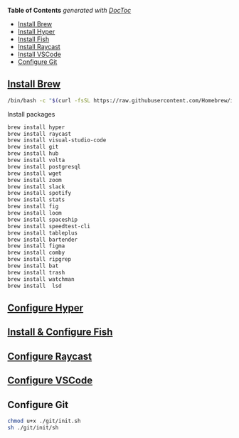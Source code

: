 <!-- START doctoc generated TOC please keep comment here to allow auto update -->
<!-- DON'T EDIT THIS SECTION, INSTEAD RE-RUN doctoc TO UPDATE -->
**Table of Contents**  *generated with [DocToc](https://github.com/thlorenz/doctoc)*

- [Install Brew](#install-brew)
- [Install Hyper](#install-hyper)
- [Install Fish](#install-fish)
- [Install Raycast](#install-raycast)
- [Install VSCode](#install-vscode)
- [Configure Git](#configure-git)

<!-- END doctoc generated TOC please keep comment here to allow auto update -->

## [Install Brew](./brew/README.md)


```bash
/bin/bash -c "$(curl -fsSL https://raw.githubusercontent.com/Homebrew/install/HEAD/install.sh)"
```

Install packages

```bash
brew install hyper
brew install raycast
brew install visual-studio-code
brew install git
brew install hub
brew install volta
brew install postgresql
brew install wget
brew install zoom
brew install slack
brew install spotify
brew install stats
brew install fig
brew install loom
brew install spaceship
brew install speedtest-cli
brew install tableplus
brew install bartender
brew install figma
brew install comby
brew install ripgrep
brew install bat
brew install trash
brew install watchman
brew install  lsd
```

## [Configure Hyper](./hyper/README.md)
## [Install & Configure Fish](./fish/README.md)
## [Configure Raycast](./raycast/README.md)
## [Configure VSCode](./vscode/README.md)

## Configure Git
```bash
chmod u+x ./git/init.sh
sh ./git/init/sh
```